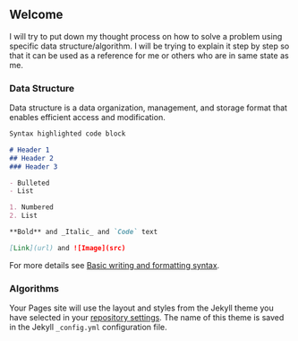 ## Welcome

I will try to put down my thought process on how to solve a problem using specific data structure/algorithm.
I will be trying to explain it step by step so that it can be used as a reference for me or others who are in same state as me.

### Data Structure

 Data structure is a data organization, management, and storage format that enables efficient access and modification.

```markdown
Syntax highlighted code block

# Header 1
## Header 2
### Header 3

- Bulleted
- List

1. Numbered
2. List

**Bold** and _Italic_ and `Code` text

[Link](url) and ![Image](src)
```

For more details see [Basic writing and formatting syntax](https://docs.github.com/en/github/writing-on-github/getting-started-with-writing-and-formatting-on-github/basic-writing-and-formatting-syntax).

### Algorithms

Your Pages site will use the layout and styles from the Jekyll theme you have selected in your [repository settings](https://github.com/sundarms/dsa/settings/pages). The name of this theme is saved in the Jekyll `_config.yml` configuration file.
